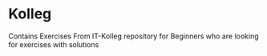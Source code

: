 # Kolleg
Contains Exercises From IT-Kolleg
repository for Beginners who are looking for exercises with solutions 

